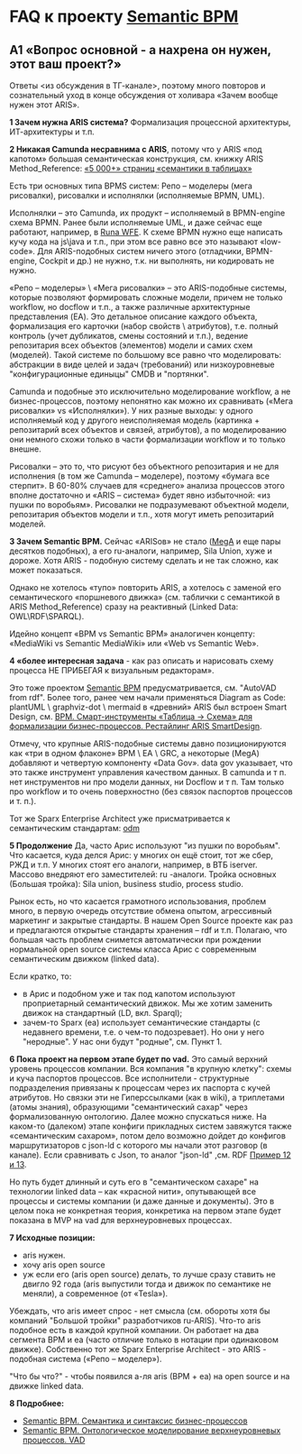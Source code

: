 # FAQ к проекту [Semantic BPM](https://github.com/bpmbpm/SemanticBPM/)
## A1 «Вопрос основной - а нахрена он нужен, этот ваш проект?»
Ответы <из обсуждения в ТГ-канале>, поэтому много повторов и сознательный уход в конце обсуждения от холивара «Зачем вообще нужен этот ARIS».

**1 Зачем нужна ARIS система?** Формализация процессной архитектуры, ИТ-архитектуры и т.п. 

**2 Никакая Camunda несравнима с ARIS**, потому что у ARIS «под капотом» большая семантическая конструкция, см. книжку ARIS Method_Reference: [«5 000+» страниц «семантики в таблицах»](https://github.com/bpmbpm/doc/tree/main/BPM/ARIS/SCHEER/BASE)

Есть три основных типа BPMS систем: Репо – моделеры (мега рисовалки), рисовалки и исполнялки (исполняемые BPMN, UML).

Исполнялки – это Camunda, их продукт – исполняемый в BPMN-engine схема BPMN. Ранее были исполняемые UML, и даже сейчас еще работают, например, в [Runa WFE](https://habr.com/ru/articles/866822/). 
К схеме BPMN нужно еще написать кучу кода на js\java и т.п., при этом все равно все это называют «low-code». Для ARIS-подобных систем ничего этого (отладчики, BPMN-engine, Cockpit и др.) не нужно, т.к. ни выполнять, ни кодировать не нужно.  

«Репо – моделеры» \ «Мега рисовалки» – это ARIS-подобные системы, которые позволяют формировать сложные модели, причем не только workflow, но docflow и т.п., а также различные архитектурные представления (EA). Это детальное описание каждого объекта, формализация его карточки (набор свойств \ атрибутов), т.е. полный контроль (учет дубликатов, смены состояний и т.п.), ведение репозитария всех объектов (элементов) модели и самих схем (моделей). Такой системе по большому все равно что моделировать: абстракции в виде целей и задач (требований) или низкоуровневые "конфигурационные единыцы" CMDB и "портянки". 

Camunda и подобные это исключительно моделирование workflow, а не бизнес-процессов, поэтому непонятно как можно их сравнивать («Мега рисовалки» vs «Исполнялки»). У них разные выходы: у одного исполняемый код у другого неисполняемая модель (картинка + репозитарий всех объектов и связей, атрибутов), а по моделированию они немного схожи только в части формализации workflow и то только внешне.

Рисовалки – это то, что рисуют без объектного репозитария и не для исполнения (в том же Camunda – моделере), поэтому «бумага все стерпит». 
В 60-80% случаев для «среднего» анализа процессов этого вполне достаточно и «ARIS – система» будет явно избыточной: «из пушки по воробьям». Рисовалки не подразумевают объектной модели, репозитария объектов модели и т.п., хотя могут иметь репозитарий моделей. 

**3 Зачем Semantic BPM.** Сейчас «ARISов» не стало ([MegA](https://www.mega.com/bmp-business-process-management-tool) и еще пары десятков подобных), а его ru-аналоги, например, Sila Union, хуже и дороже. Хотя ARIS - подобную систему сделать и не так сложно, как может показаться.

Однако не хотелось «тупо» повторить ARIS, а хотелось с заменой его семантического «поршневого движка» (см. таблички с семантикой в ARIS Method_Reference) сразу на реактивный (Linked Data: OWL\RDF\SPARQL). 

Идейно концепт «BPM vs Semantic BPM» аналогичен концепту: «MediaWiki vs Semantic MediaWiki» или «Web vs Semantic Web».

**4 «более интересная задача** - как раз описать и нарисовать схему процесса НЕ ПРИБЕГАЯ к визуальным редакторам». 

Это тоже проектом [Semantic BPM](https://github.com/bpmbpm/SemanticBPM/) предусматривается, см. "AutoVAD from rdf". Более того, ранее чем начали применяться Diagram as Code: plantUML \ graphviz-dot \ mermaid в «древний» ARIS был встроен Smart Design, см. [ВРМ. Смарт-инструменты «Таблица -> Схема» для формализации бизнес-процессов. Рестайлинг ARIS SmartDesign](https://habr.com/ru/articles/810851/). 

Отмечу, что крупные ARIS-подобные системы давно позиционируются как «три в одном флаконе» BPM \ EA \ GRC, а некоторые (MegA) добавляют и четвертую компоненту «Data Gov». 
data gov  указывает, что это также инструмент управления качеством данных. В camunda и т п. нет инструментов ни про модели данных, ни Docflow и т п. Там только про workflow и то очень поверхностно (без связок паспортов процессов и т. п.).

Тот же Sparx Enterprise Architect уже присматривается к семантическим стандартам: [odm](https://sparxsystems.com/enterprise_architect_user_guide/17.0/modeling_languages/odm_toolbox_pages.html)

**5 Продолжение** Да, часто Арис используют "из пушки по воробьям". Что касается, куда делся Арис: у многих он ещё стоит, тот же сбер, РЖД и т.п. У многих стоят его аналоги, например, в ВТБ iserver. 
Массово внедряют его заместителей: ru -аналоги. Тройка основных (Большая тройка): Sila union, business studio, process studio.

Рынок есть, но что касается грамотного использования, проблем много, в первую очередь отсутствие обмена опытом, агрессивный маркетинг и закрытые стандарты. В нашем Open Source проекте как раз и предлагаются открытые стандарты хранения – rdf и т.п. 
Полагаю, что большая часть проблем снимется автоматически при рождении нормальной open source системы класса Арис с современным семантическим движком (linked data).

Если кратко, то:
- в Арис и подобном уже и так под капотом используют проприетарный семантический движок. Мы же хотим заменить движок на стандартный (LD, вкл. Sparql);
- зачем-то Sparx (ea) использует семантические стандарты (с недавнего времени, т.е. о чем-то подозревает). Но они у него "неродные". У нас они будут "родные", см. Пункт 1.

**6 Пока проект на первом этапе будет по vad.** Это самый верхний уровень процессов компании. Вся компания "в крупную клетку": схемы и куча паспортов процессов. Все исполнители - структурные подразделения привязаны к процессам через их паспорта с кучей атрибутов. Но связки эти не Гиперссылками (как в wiki), а триплетами (атомы знания), образующими "семантический сахар" через формализованную онтологию.
Далее можно спускаться ниже. На каком-то (далеком) этапе конфиги прикладных систем завяжутся также «семантическим сахаром», потом дело возможно дойдет до конфигов маршрутизаторов с json-ld с которого мы начали этот разговор (в канале). Если сравнивать с Json, то аналог "json-ld" ,см. RDF [Пример 12 и 13](https://www.w3.org/TR/rdf11-primer/).

Но путь будет длинный и суть его в "семантическом сахаре" на технологии linked data – как «красной нити», опутывающей все процессы и системы компании (и даже данные и документы). Это в целом пока не конкретная теория, конкретика на первом этапе будет показана в MVP на vad для верхнеуровневых процессах.

**7 Исходные позиции:**
- aris нужен. 
- хочу aris open source
- уж если его (aris open source) делать, то лучше сразу ставить не двигло 92 года (aris выпустили тогда и движок по семантике не меняли), а современное (от «Tesla»).

Убеждать, что aris имеет спрос - нет смысла (см. обороты хотя бы компаний "Большой тройки" разработчиков ru-ARIS). Что-то aris подобное есть в каждой крупной компании. Он работает на два сегмента BPM и ea (часто отличие только в нотации при одинаковом движке). Собственно тот же Sparx Enterprise Architect - это ARIS - подобная система («Репо – моделер»).

"Что бы что?" - чтобы появился а-ля aris (BPM + ea) на open source и на движке linked data.

**8 Подробнее:**
- [Semantic BPM. Семантика и синтаксис бизнес-процессов](https://habr.com/ru/articles/795883/)
- [Semantic BPM. Онтологическое моделирование верхнеуровневых процессов. VAD](https://habr.com/ru/articles/828266/)

